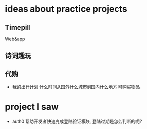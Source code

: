 # ideas about practice projects

## Timepill

Web&app

## 诗词趣玩


## 代购

* 我的出行计划
什么时间从国外什么城市到国内什么地方 可购买物品



# project I saw

* auth0 
 帮助开发者快速完成登陆验证模块, 登陆过期是怎么判断的呢?
